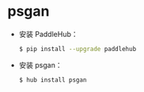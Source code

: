# psgan
* 安装 PaddleHub：

    ```bash
    $ pip install --upgrade paddlehub
    ```

* 安装 psgan：

    ```bash
    $ hub install psgan
    ```
